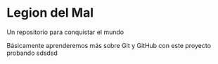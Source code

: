 # Legion del Mal
Un repositorio para conquistar el mundo

Básicamente aprenderemos más sobre Git y GitHub con este proyecto
probando
sdsdsd